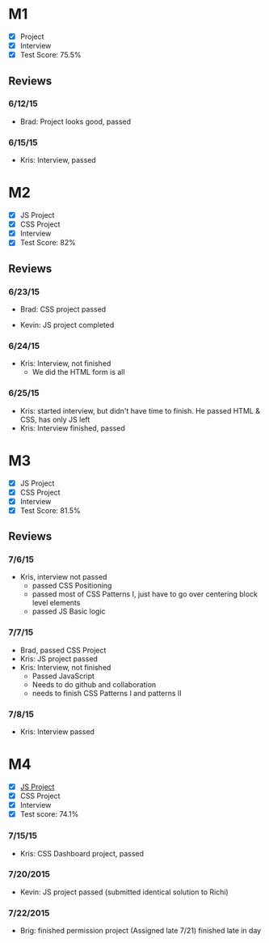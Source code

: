 # M1

- [x] Project
- [x] Interview
- [x] Test Score: 75.5%

## Reviews

### 6/12/15

- Brad: Project looks good, passed

### 6/15/15

- Kris: Interview, passed

# M2

- [x] JS Project
- [x] CSS Project
- [x] Interview
- [x] Test Score: 82%

## Reviews

### 6/23/15

- Brad: CSS project passed

- Kevin: JS project completed

### 6/24/15
- Kris: Interview, not finished
  - We did the HTML form is all

### 6/25/15
- Kris: started interview, but didn't have time to finish. He passed HTML & CSS, has only JS left
- Kris: Interview finished, passed

# M3

- [x] JS Project
- [x] CSS Project
- [x] Interview
- [x] Test Score: 81.5%

## Reviews

### 7/6/15

- Kris, interview not passed
  - passed CSS Positioning
  - passed most of CSS Patterns I, just have to go over centering block level elements
  - passed JS Basic logic

### 7/7/15

- Brad, passed CSS Project
- Kris: JS project passed
- Kris: Interview, not finished
  - Passed JavaScript
  - Needs to do github and collaboration
  - needs to finish CSS Patterns I and patterns II

### 7/8/15

- Kris: Interview passed

# M4

- [x] [JS Project](https://github.com/cpryor24/jQuery-Twitter-v2)
- [x] CSS Project
- [x] Interview
- [x] Test score: 74.1%

### 7/15/15

- Kris: CSS Dashboard project, passed

### 7/20/2015

- Kevin: JS project passed (submitted identical solution to Richi)

### 7/22/2015

- Brig: finished permission project (Assigned late 7/21) finished late in day
